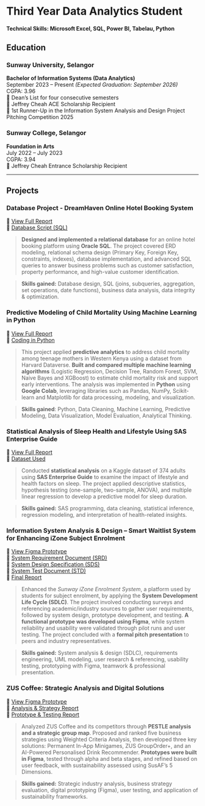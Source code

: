 # Third Year Data Analytics Student

#### Technical Skills: Microsoft Excel, SQL, Power BI, Tabelau, Python

## Education

### Sunway University, Selangor  
**Bachelor of Information Systems (Data Analytics)**  
September 2023 – Present _(Expected Graduation: September 2026)_  
CGPA: 3.96  
🏅 Dean’s List for four consecutive semesters  
🏅 Jeffrey Cheah ACE Scholarship Recipient    
🏅 1st Runner-Up in the Information System Analysis and Design Project Pitching Competition 2025

### Sunway College, Selangor  
**Foundation in Arts**  
July 2022 – July 2023  
CGPA: 3.94    
🏅 Jeffrey Cheah Entrance Scholarship Recipient  

---

## Projects
### **Database Project - DreamHaven Online Hotel Booking System**

📄 [View Full Report](docs/Group35_DBMS_Final_Assessment.pdf)  
📄 [Database Script (SQL)](docs/DBscript.sql)

> **Designed and implemented a relational database** for an online hotel booking platform using **Oracle SQL**. The project covered ERD modeling, relational schema design (Primary Key, Foreign Key, constraints, indexes), database implementation, and advanced SQL queries to answer business problems such as customer satisfaction, property performance, and high-value customer identification.

> **Skills gained:** Database design, SQL (joins, subqueries, aggregation, set operations, date functions), business data analysis, data integrity & optimization.



### **Predictive Modeling of Child Mortality Using Machine Learning in Python**

📄 [View Full Report](docs/SWA_Final_Report.pdf)  
📄 [Coding in Python](docs/SWA_Code(Google_Colab).py)

> This project applied **predictive analytics** to address child mortality among teenage mothers in Western Kenya using a dataset from Harvard Dataverse. **Built and compared multiple machine learning algorithms** (Logistic Regression, Decision Tree, Random Forest, SVM, Naive Bayes and XGBoost) to estimate child mortality risk and support early interventions. The analysis was implemented in **Python** using **Google Colab**, leveraging libraries such as Pandas, NumPy, Scikit-learn and Matplotlib for data processing, modeling, and visualization.

> **Skills gained**: Python, Data Cleaning, Machine Learning, Predictive Modeling, Data Visualization, Model Evaluation, Analytical Thinking.


### **Statistical Analysis of Sleep Health and Lifestyle Using SAS Enterprise Guide**

📄 [View Full Report](docs/Group_Assignment_Statistics.pdf)  
🔗 [Dataset Used](https://www.kaggle.com/datasets/uom190346a/sleep-health-and-lifestyle-dataset)

> Conducted **statistical analysis** on a Kaggle dataset of 374 adults using **SAS Enterprise Guide** to examine the impact of lifestyle and health factors on sleep. The project applied descriptive statistics, hypothesis testing (one-sample, two-sample, ANOVA), and multiple linear regression to develop a predictive model for sleep duration.

> **Skills gained:** SAS programming, data cleaning, statistical inference, regression modeling, and interpretation of health-related insights.


### **Information System Analysis & Design – Smart Waitlist System for Enhancing iZone Subject Enrolment**    

🔗 [View Figma Prototype](https://www.figma.com/proto/AlRvWYK8g5C3TqoSxjjj4A/iZone-Waitlist-System--Initial-Prototype-?node-id=419-388&p=f&t=OVNLSf8JjvlHRSFs-1&scaling=scale-down&content-scaling=fixed&page-id=10%3A3&starting-point-node-id=502%3A246&show-proto-sidebar=1)    
📄 [System Requirement Document (SRD)](docs/System_Requirement_Document_(SRD).pdf)    
📄 [System Design Specification (SDS)](docs/System_Design_Specification_(SDS).pdf)    
📄 [System Test Document (STD)](docs/System_Test_Document_(STD).pdf)    
📄 [Final Report](docs/BIS_Final_Report.pdf)    

> Enhanced the *Sunway iZone Enrolment System*, a platform used by students for subject enrolment, by applying the **System Development Life Cycle (SDLC)**. The project involved conducting surveys and referencing academic/industry sources to gather user requirements, followed by system design, prototype development, and testing.  **A functional prototype was developed using Figma**, while system reliability and usability were validated through pilot runs and user testing. The project concluded with a **formal pitch presentation** to peers and industry representatives.  

> **Skills gained:** System analysis & design (SDLC), requirements engineering, UML modeling, user research & referencing, usability testing, prototyping with Figma, teamwork & professional presentation.


### **ZUS Coffee: Strategic Analysis and Digital Solutions**

🔗 [View Figma Prototype](https://www.figma.com/proto/CNXTNvdDey5dBqM3OBXpIA/ZUS-Coffee-Mobile-App?node-id=17-4340&t=0dxBPdVAMH6PXqhk-1)  
📄 [Analysis & Strategy Report](docs/MAN3154_Mid-Term_Assignment.pdf)  
📄 [Prototype & Testing Report](docs/MAN3154_Final_Assignment.pdf)

> Analyzed ZUS Coffee and its competitors through **PESTLE analysis and a strategic group map**. Proposed and ranked five business strategies using Weighted Criteria Analysis, then developed three key solutions: Permanent In-App Minigames, ZUS GroupOrder+, and an AI-Powered Personalised Drink Recommender. **Prototypes were built in Figma**, tested through alpha and beta stages, and refined based on user feedback, with sustainability assessed using SusAF’s 5 Dimensions.

> **Skills gained:** Strategic industry analysis, business strategy evaluation, digital prototyping (Figma), user testing, and application of sustainability frameworks.

